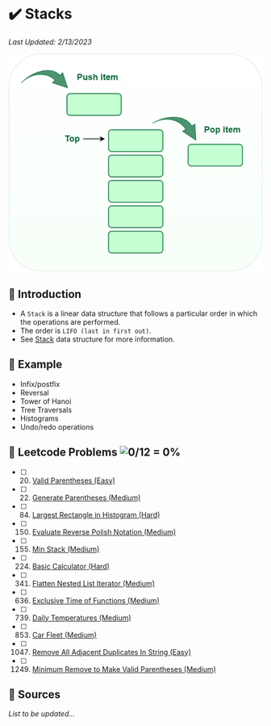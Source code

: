 # :heavy_check_mark: Stacks
*Last Updated: 2/13/2023*

![Image of a stack](../images/patterns/stacks/stacks.png)

## :round_pushpin: Introduction
- A `Stack` is a linear data structure that follows a particular order in which the operations are performed.
- The order is `LIFO (last in first out)`.
- See [Stack](../data-structures/linear/stack/stack.md) data structure for more information.

## :round_pushpin: Example
- Infix/postfix
- Reversal
- Tower of Hanoi
- Tree Traversals
- Histograms
- Undo/redo operations

## :round_pushpin: Leetcode Problems ![0/12 = 0%](https://progress-bar.dev/0)

- [ ] 20. [Valid Parentheses (Easy)](https://leetcode.com/problems/valid-parentheses/)
- [ ] 22. [Generate Parentheses (Medium)](https://leetcode.com/problems/generate-parentheses/)
- [ ] 84. [Largest Rectangle in Histogram (Hard)](https://leetcode.com/problems/largest-rectangle-in-histogram/description/)
- [ ] 150. [Evaluate Reverse Polish Notation (Medium)](https://leetcode.com/problems/evaluate-reverse-polish-notation/)
- [ ] 155. [Min Stack (Medium)](https://leetcode.com/problems/min-stack/)
- [ ] 224. [Basic Calculator (Hard)](https://leetcode.com/problems/basic-calculator/)
- [ ] 341. [Flatten Nested List Iterator (Medium)](https://leetcode.com/problems/flatten-nested-list-iterator/)
- [ ] 636. [Exclusive Time of Functions (Medium)](https://leetcode.com/problems/exclusive-time-of-functions/)
- [ ] 739. [Daily Temperatures (Medium)](https://leetcode.com/problems/daily-temperatures/description/)
- [ ] 853. [Car Fleet (Medium)](https://leetcode.com/problems/car-fleet/description/)
- [ ] 1047. [Remove All Adjacent Duplicates In String (Easy)](https://leetcode.com/problems/remove-all-adjacent-duplicates-in-string/)
- [ ] 1249. [Minimum Remove to Make Valid Parentheses (Medium)](https://leetcode.com/problems/minimum-remove-to-make-valid-parentheses/)

## :round_pushpin: Sources
*List to be updated...*
